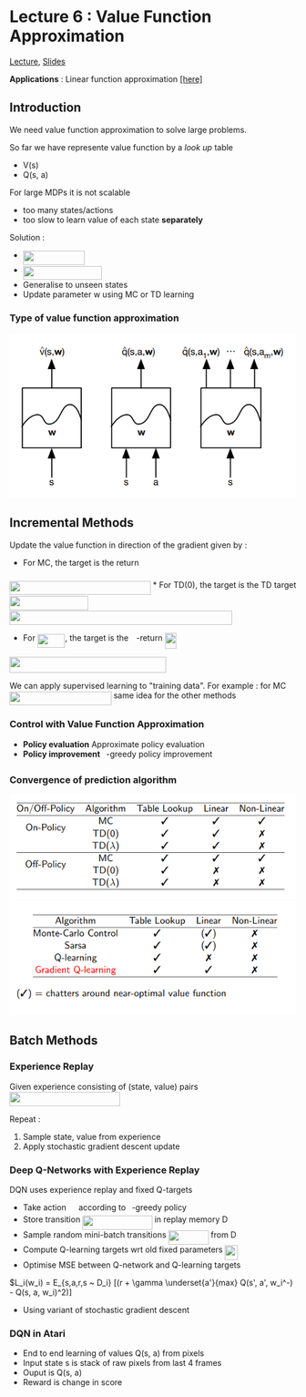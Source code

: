 # Lecture 6 : Value Function Approximation

[Lecture](https://www.youtube.com/watch?v=UoPei5o4fps&index=6&list=PLqYmG7hTraZDM-OYHWgPebj2MfCFzFObQ), [Slides](http://www0.cs.ucl.ac.uk/staff/d.silver/web/Teaching_files/FA.pdf)

**Applications** :  Linear function approximation [[here]](./applications/linear_value_func_approx_mountain_car.ipynb)


## Introduction

We need value function approximation to solve large problems.

So far we have represente value function by a *look up* table
* V(s)
* Q(s, a)

For large MDPs it is not scalable
* too many states/actions
* too slow to learn value of each state **separately**

Solution :
* <img src="/Lecture6-ValueFunctionApproximation/tex/2596cac35e935805daafb4e9acca3ba7.svg?invert_in_darkmode&sanitize=true" align=middle width=107.86395179999998pt height=24.65753399999998pt/>
* <img src="/Lecture6-ValueFunctionApproximation/tex/2dc9c05cf1df519b6090876b990f59a7.svg?invert_in_darkmode&sanitize=true" align=middle width=138.59451374999998pt height=24.65753399999998pt/>
* Generalise to unseen states
* Update parameter w using MC or TD learning


### Type of value function approximation

<img src='images/types_value_func.png'>



## Incremental Methods

Update the value function in direction of the gradient given by :
* For MC, the target is the return <img src="/Lecture6-ValueFunctionApproximation/tex/ab4745a27f0ed02fe9e696bcff9d032c.svg?invert_in_darkmode&sanitize=true" align=middle width=17.890435199999988pt height=22.465723500000017pt/>

<img src="/Lecture6-ValueFunctionApproximation/tex/6bfa8c6f479a77e5ac900503676c7bdb.svg?invert_in_darkmode&sanitize=true" align=middle width=247.78768244999998pt height=24.65753399999998pt/>
* For TD(0), the target is the TD target <img src="/Lecture6-ValueFunctionApproximation/tex/5e6853e84c314cb8a669c209965642e0.svg?invert_in_darkmode&sanitize=true" align=middle width=137.79963614999997pt height=24.65753399999998pt/>

<img src="/Lecture6-ValueFunctionApproximation/tex/d4917ad02fe9f18c2309075dabbae136.svg?invert_in_darkmode&sanitize=true" align=middle width=390.9579432pt height=24.65753399999998pt/>

* For <img src="/Lecture6-ValueFunctionApproximation/tex/2c1bde9ec7807d75b2da29f87a646661.svg?invert_in_darkmode&sanitize=true" align=middle width=48.33005759999999pt height=24.65753399999998pt/>, the target is the <img src="/Lecture6-ValueFunctionApproximation/tex/fd8be73b54f5436a5cd2e73ba9b6bfa9.svg?invert_in_darkmode&sanitize=true" align=middle width=9.58908224999999pt height=22.831056599999986pt/>-return <img src="/Lecture6-ValueFunctionApproximation/tex/a01f0bf6617889e4ddc741568b67f077.svg?invert_in_darkmode&sanitize=true" align=middle width=20.72149694999999pt height=27.91243950000002pt/>
<img src="/Lecture6-ValueFunctionApproximation/tex/1fabe2048c5ed12fb8237724a3cb5244.svg?invert_in_darkmode&sanitize=true" align=middle width=274.70174655pt height=27.91243950000002pt/>


We can apply supervised learning to "training data". For example : 
for MC <img src="/Lecture6-ValueFunctionApproximation/tex/046f7cfde2a75477024543a1c751ddf6.svg?invert_in_darkmode&sanitize=true" align=middle width=178.70311139999998pt height=24.65753399999998pt/>
same idea for the other methods

### Control with Value Function Approximation

* **Policy evaluation** Approximate policy evaluation
* **Policy improvement** <img src="/Lecture6-ValueFunctionApproximation/tex/7ccca27b5ccc533a2dd72dc6fa28ed84.svg?invert_in_darkmode&sanitize=true" align=middle width=6.672392099999992pt height=14.15524440000002pt/>-greedy policy improvement

### Convergence of prediction algorithm

<img src='images/convergence_algo_pred.png'>

<img src='images/convergence_algo_control.png'>

## Batch Methods

### Experience Replay 

Given experience consisting of (state, value) pairs
<img src="/Lecture6-ValueFunctionApproximation/tex/533d981d48f2470815a00194c7831271.svg?invert_in_darkmode&sanitize=true" align=middle width=193.5802176pt height=24.65753399999998pt/> 

Repeat : 
1. Sample state, value from experience
2. Apply stochastic gradient descent update


### Deep Q-Networks with Experience Replay 

DQN uses experience replay and fixed Q-targets
* Take action <img src="/Lecture6-ValueFunctionApproximation/tex/9789555e5d8fa5de21171cc40c86d2cd.svg?invert_in_darkmode&sanitize=true" align=middle width=13.65494624999999pt height=14.15524440000002pt/> according to <img src="/Lecture6-ValueFunctionApproximation/tex/7ccca27b5ccc533a2dd72dc6fa28ed84.svg?invert_in_darkmode&sanitize=true" align=middle width=6.672392099999992pt height=14.15524440000002pt/>-greedy policy 
* Store transition <img src="/Lecture6-ValueFunctionApproximation/tex/f69a027d31dca0407dfd61411afa8e16.svg?invert_in_darkmode&sanitize=true" align=middle width=122.65808939999998pt height=24.65753399999998pt/> in replay memory D
* Sample random mini-batch transitions <img src="/Lecture6-ValueFunctionApproximation/tex/63868432008a84594e0e215bedd15358.svg?invert_in_darkmode&sanitize=true" align=middle width=70.37478029999998pt height=24.7161288pt/> from D
* Compute Q-learning targets wrt old fixed  parameters <img src="/Lecture6-ValueFunctionApproximation/tex/d75649fbfd453bfa21eed2bb87fa9bf2.svg?invert_in_darkmode&sanitize=true" align=middle width=22.48486679999999pt height=26.17730939999998pt/>
* Optimise MSE between Q-network and Q-learning targets

$L_i(w_i) = E_{s,a,r,s ~ D_i} [(r + \gamma \underset{a'}{max} Q(s', a', w_i^-) - Q(s, a, w_i)^2)]
* Using variant of stochastic gradient descent



### DQN in Atari 

* End to end learning of values Q(s, a) from pixels
* Input state s is stack of raw pixels from last 4 frames
* Ouput is Q(s, a)
* Reward is change in score
 